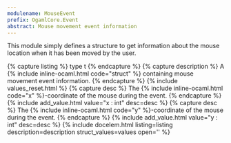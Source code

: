 ```yaml
---
modulename: MouseEvent
prefix: OgamlCore.Event
abstract: Mouse movement event information
---
```


This module simply defines a structure to get information about the mouse
location when it has been moved by the user.

{% capture listing %}
type t
{% endcapture %}
{% capture description %}
A {% include inline-ocaml.html code="struct" %} containing mouse movement event
information.
{% endcapture %}
{% include values_reset.html %}
{% capture desc %}
The {% include inline-ocaml.html code="x" %}-coordinate of the mouse during the
event.
{% endcapture %}
{% include add_value.html value="x : int" desc=desc %}
{% capture desc %}
The {% include inline-ocaml.html code="y" %}-coordinate of the mouse during the
event.
{% endcapture %}
{% include add_value.html value="y : int" desc=desc %}
{% include docelem.html listing=listing description=description struct_values=values open='' %}
